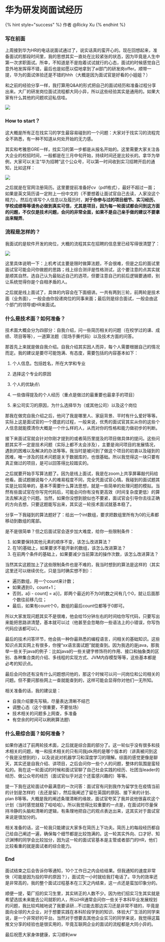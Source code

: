 # 华为研发岗面试经历

{% hint style="success" %}
作者 @Ricky Xu
{% endhint %}

### **写在前面**

上周接到华为HR的电话说面试通过了，说实话真的蛮开心的。现在回想起来，准备面试的那段时间里，我的思想其实一直处在比较紧张的状态，因为毕竟是人生中第一次求职面试。所幸，不知道是不是抱着试试就行的心态，面试的时候感觉自己意外地发挥得不错，最后也是如愿以偿地拿到了ai部门的研发岗offer。顺带一提，华为的面试体验还是不错的hhh（大概是因为面试官是好看的小姐姐？）

和之前的经验分享一样，我打算用Q\&A的形式把自己的面试经历和准备过程分享出来。大厂的研发岗位面试流程都大同小异，所以这些经验其实是通用的。如果大家有什么其他的问题欢迎私信哇。

![](<../.gitbook/assets/CleanShot 2022-06-08 at 19.52.52@2x.png>)

### How to start？

这大概是所有正在找实习的学生最容易碰到的一个问题：大家对于找实习的流程完全不熟悉，有一种不知道从何处开始的无力感。

其实和考雅思GRE一样，找实习的第一步都是从报名开始的。这里需要大家关注各大企业的校招时间，一般都是在三月中旬开始，持续时间还是比较长的。拿华为举例，大家可以关注“华为招聘”这个公众号，可以第一时间收到实习招聘开启的通知，比如这样：

![](<../.gitbook/assets/CleanShot 2022-06-08 at 19.53.05@2x.png>)



之后就是在官网注册简历。这里要提前准备好cv（pdf格式），最好不超过一面；如果是英文简历请一定附上一份中文的（不要想着让面试官自己去读，人家没这个精力）。然后在填写个人信息以及履历时，**对于你参与过的项目细节、实习经历、学校成绩等等请务必做到真实可信，尤其是项目，因为每一轮面试都会问到这方面的问题，不仅仅是技术问题，会问的非常全面，如果不是自己亲手做的建议不要拿出来糊弄**。

### **流程是怎样的？**

我面试的是软件开发的岗位，大概的流程其实在招聘的信息里已经写得很清楚了：

![](<../.gitbook/assets/CleanShot 2022-06-08 at 19.54.37@2x.png>)

这里具体说明一下：上机考试主要是限时做算法题，不会很难，但是之后的面试里面试官可能会问你做题的思路；线上综合测评是性格测试，这个要注意的点其实就是顺其自然，选自己认为最贴近自己的选项，但要注意自己的前后逻辑要通顺，别让系统觉得你是个自相矛盾的人。

之后就是线上面试了，具体的内容会在下面细讲。一共有两到三轮，前两轮是技术面（业务面），一般会由你投递岗位的同事来面；最后则是综合面试，一般会由这个部门的领导或HR来面试。

### **什么是技术面？如何准备？**

技术面大概会分为四部分：自我介绍，问一些简历相关的问题（在校学过的课、成绩、项目等等），一道算法题（现场手撕代码）以及技术方面的问答。

那首先上来就是做自我介绍。自我介绍其实因人而异，每个人需要根据自己的情况而定。我的建议是要尽可能饱满、有态度，需要包括的内容基本如下：

1. 个人信息。包括姓名，所在大学和专业
2. 选择这个专业的原因
3. 个人的优缺点\

4. 一些值得提及的个人经历（重点是做过的最重要也最拿手的项目）
5. 来公司实习的原因，为什么选择华为（或其他公司）以及这个岗位

那我在做完自我介绍之后，他问了我是哪里人、家庭背景、平时有什么爱好等等。实际上这是面试官的一个摸底的过程，一般来说，优秀的面试官其实从你的这些个人信息就能摸清你大概是一个什么样的人，从而对你的性格和能力做初步的判断。

接下来面试官就会针对你刚才提到的或者简历里提及的项目做具体的提问。这些问题其实不一定是技术问题（实际上都不太会涉及），主要是询问项目的发展情况，遇到的困难以及解决的办法等等。我当时是被问到了做这个项目的初衷以及碰到的困难，唯一涉及的技术问题是关于数据库的，也很基础。所以我觉得这一块只要有真正做过的项目，是可以回答得比较踏实的。

之后就要开始手写算法题了。因为是线上面试，我是在zoom上共享屏幕敲代码给他看。面试题据说每个人的难易程度不同，完全凭面试官心情。我碰到的面试题其实是比较简单的，基本不需要什么算法思想，就是一些简单的处理问题的模拟。当然有些面试官在你写完代码后，可能会问你有没有更高效（时间复杂度更低）的算法去解决这个问题。当然，如果你没想到貌似也不要紧，面试官会引导你去往正确的方向去想，只要这题能写出来，其实这一轮技术面试就基本稳了。

分享一下我碰到的算法题好了：给出一个int数组，要求把数组里所有为0的元素都移动到数组的尾部。

是不是很简单？但之后面试官会逐步加大难度，给你一些限制条件：

1. 如果要保持其他元素的顺序不变，该怎么改进算法？
2. 在1的基础上，如果要求不能开新的数组，该怎么改进算法？
3. 在前两个条件的基础上，如果要减少当前算法的操作次数，该怎么改进算法？

当然其实这题加上了这些限制条件也是不难的，我当时想到的算法是这样的（其实这里还可以继续优化，只是当时确实想不到）：

* 遍历数组，用一个count来计数；
* 如果遇到0，count+1；
* 否则，a\[i - count] = a\[i]，即两个最近的不为0的数之间有几个0，就让后面那个数往前移几位；
* 最后，如果有count个0，数组的最后count位都等于0即可。

所以大家发现问题其实不是很难，他会给15分钟左右的时间给你写代码，只要写出来能把思路讲清楚，基本就可以过（他甚至会忽略你一些语法上的小错误，你写伪代码应该都可以）。

最后的技术问答环节，他会挑一种你最熟悉的编程语言，问相关的基础知识。这些知识点其实网上有很多，你搜“xx语言面试题”就能查到。因为我选的是java，那我举一些关于java的例子：比如java的一些关键字修饰符的作用、接口和抽象类的区别、各种集合类的介绍、多线程的实现方式、JVM内存模型等等，这些基本都是必考的知识点。

最后会问你还有没有什么问题想问他的，那这个时候可以问一问岗位和公司相关的问题。但不要问那些网上一查就能查到的，这样可能会显得你对他们一无所知。

相关准备的话，我的建议是：

* 自我介绍要先写稿，尽量表达清晰不结巴
* 调整心态（这个很重要，不要怯场）
* 技术相关的问题多上网查，多准备
* 有空余的时间可以刷刷算法题\


### **什么是综合面？如何准备？**

如果你通过了前两轮技术面，之后就是综合面的部分了。这一轮似乎没有很多和技术相关的问题，唯一和技术相关的只有问我jdk用的是哪个版本的（讲真被问到这个我是没想到的），以及说说对机器学习和深度学习的理解。综面的感觉更像是聊天，其实还是自我介绍、讲项目，之后会问你一些个人的问题，整体的氛围是蛮轻松的。我在这一轮面试的时候和面试官聊了自己社会实践的经历、社团当leader的经历、做公众号的经历（面试官似乎对这个还蛮感兴趣的）等等。

提一下我在这轮面试中最满意的一次问答：面试官有问到我作为留学生在疫情当前的计划是怎样的（去还是留），然后我阐述了留在英国的原因、接下来的计划、plan B等等。大概是我的阐述条理清晰的缘故，面试官夸奖了我并说他很喜欢这个计划（当时感觉就稳了哈哈哈）。所以我觉得比较重要的一点是，在面试时尽量保持冷静的头脑和清晰的逻辑，有条理地把自己的观点表达出来，这其实对于面试官来说是很加分的。

相关准备的话，这一轮我只能建议大家多在简历上下功夫。简历上的每段经历都自己给自己阐述一遍，确保每个细节都是比较饱满的。这一轮其实外向、口才好、知识渊博的同学会比较加分，因为这一轮的面试官基本是主管或者部门的HR，他们比较看重的就是面试者的综合能力。

### **End**

面试结束之后会告诉你等通知，10个工作日之内会给结果。但我通知的速度非常快（可能是因为投的早的原因？），面试完一小时就给我打电话了。华为的效率还是非常高的，我的整个面试过程基本在三天之内结束，这一点还是蛮加印象分的。

顺便一提，菊厂招的实习生里，其实转正的人数不少。因为他们招实习生其实就是希望选拔未来能去公司就职的人，所以HR通常会问你一些关于本科毕业发展规划的问题，我比较鸡贼地说了我要读研...不过能去那边实习还是非常不错的，毕竟是面向全球的大企业，对于想要实践在本科阶段学到的知识、体验大厂生活的同学来说，是一个非常好的平台。当然对于想要去其他企业实习的同学来说，我觉得这篇推文分享的经验也是很实用的，毕竟互联网企业的面试的流程都是大同小异的。

最后祝愿大家身体健康，实习顺利ww
